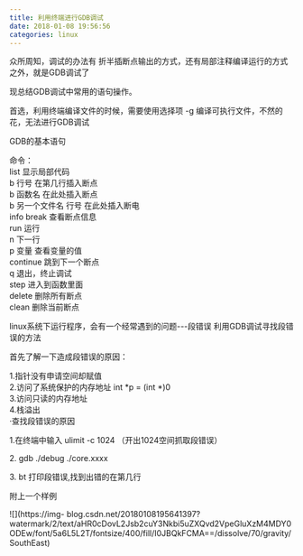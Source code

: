 ```yaml
---
title: 利用终端进行GDB调试
date: 2018-01-08 19:56:56
categories: linux
---
```

众所周知，调试的办法有 折半插断点输出的方式，还有局部注释编译运行的方式之外，就是GDB调试了

现总结GDB调试中常用的语句操作。

首选，利用终端编译文件的时候，需要使用选择项 -g 编译可执行文件，不然的花，无法进行GDB调试

GDB的基本语句

命令：  
list  显示局部代码  
b 行号  在第几行插入断点  
b 函数名  在此处插入断点  
b 另一个文件名 行号  在此处插<!-- more -->入断电  
info break  查看断点信息  
run  运行  
n  下一行  
p 变量  查看变量的值  
continue  跳到下一个断点  
q  退出，终止调试  
step  进入到函数里面  
delete  删除所有断点  
clean  删除当前断点  

linux系统下运行程序，会有一个经常遇到的问题---段错误 利用GDB调试寻找段错误的方法

首先了解一下造成段错误的原因：

1.指针没有申请空间却赋值  
2.访问了系统保护的内存地址 int *p = (int *)0  
3.访问只读的内存地址  
4.栈溢出  
·查找段错误的原因

1.在终端中输入 ulimit -c 1024 （开出1024空间抓取段错误）

2\. gdb ./debug ./core.xxxx

3\. bt  打印段错误,找到出错的在第几行

附上一个样例

![](https://img-
blog.csdn.net/20180108195641397?watermark/2/text/aHR0cDovL2Jsb2cuY3Nkbi5uZXQvd2VpeGluXzM4MDY0ODEw/font/5a6L5L2T/fontsize/400/fill/I0JBQkFCMA==/dissolve/70/gravity/SouthEast)  

